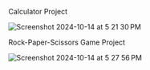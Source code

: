 Calculator Project

![Screenshot 2024-10-14 at 5 21 30 PM](https://github.com/user-attachments/assets/48332e03-fea1-45aa-be6a-fe4accad9593)

Rock-Paper-Scissors Game Project

![Screenshot 2024-10-14 at 5 27 56 PM](https://github.com/user-attachments/assets/10daccae-464f-4bba-8014-bedf2a4ba4c6)



